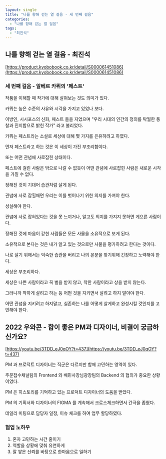 ```yaml
---
layout: single
title: "나를 향해 걷는 열 걸음 - 세 번째 걸음"
categories:
  - "나를 향해 걷는 열 걸음"
tags:
  - "최진석"
---
```


## 나를 향해 걷는 열 걸음 - 최진석

[https://product.kyobobook.co.kr/detail/S000061451086](https://product.kyobobook.co.kr/detail/S000061451086)

### 세 번째 걸음 - 알베르 카뮈의 '페스트'

작품을 이해할 때 작가에 대해 살펴보는 것도 의미가 있다.

카뮈는 높은 수준의 사유와 시각을 가지고 있었나 보다.

이방인, 시시포스의 신화, 페스트 들을 지었으며 "우리 시대의 인간의 정의를 탁월한 통찰과 진지함으로 밝힌 작가" 라고 불리었다.

카뮈는 페스트라는 소설로 세상에 대해 몇 가지를 은유하려고 하였다.

먼저 페스트라고 하는 것은 이 세상이 가진 부조리함이다.

또는 어떤 관념에 사로잡힌 상태이다.

페스트에 걸린 사람은 밖으로 나갈 수 없듯이 어떤 관념에 사로잡힌 사람은 새로운 시각을 가질 수 없다.

정해진 것이 기대어 습관처럼 살게 된다.

관념에 사로 잡힐때면 우리는 이를 벗어나기 위한 의지를 가져야 한다.

성실해야 한다.

관념에 사로 잡혀있다는 것을 못 느끼거나, 알고도 의지를 가지지 못하면 게으른 사람이다.

정해진 것에 마음이 갇힌 사람들은 모든 사물을 소유적으로 보게 된다.

소유적으로 본다는 것은 내가 알고 있는 것으로만 사물을 평가하려고 한다는 것이다.

나로 살기 위해서는 익숙한 습관을 버리고 나의 본분을 찾기위해 긴장하고 노력해야 한다.

세상은 부조리하다.

세상은 나쁜 사람이라고 꼭 벌을 받지 않고, 착한 사람이라고 상을 받지 않는다.

그러니까 착하게 살려고 하는 등 어떤 것을 지키면서 살려고 하지 말아야 한다.

어떤 관념을 지키려고 하지말고, 실존하는 나를 어떻게 살게하고 완성시킬 것인지를 고민해야 한다.

## 2022 우와콘 - 합이 좋은 PM과 디자이너, 비결이 궁금하신가요?

[https://youtu.be/3TDD_eJ0qOY?t=437](https://youtu.be/3TDD_eJ0qOY?t=437)

PM 과 프로덕트 디자이너는 직군은 다르지만 함께 고민하는 영역이 있다.

주문접수채널팀의 Frontend 와 배민사장님광장팀의 Backend 의 협의가 중요한 상황이었다.

PM 은 히스토리를 기억하고 있는 프로덕트 디자이너의 도움을 받았다.

PM 의 기획서와 디자이너의 FIGMA 를 계속해서 크로스체크하면서 간극을 좁혔다.

데일리 미팅으로 담당자 일정, 이슈 체크를 하여 업무 할당하였다.

### 협업 노하우

1. 혼자 고민하는 시간 줄이기
2. 역할을 상황에 맞춰 유연하게
3. 잘 쌓은 신뢰를 바탕으로 한마음으로 일하기
